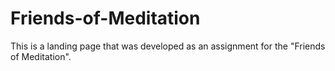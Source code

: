 # Friends-of-Meditation

This is a landing page that was developed as an assignment for the "Friends of Meditation". 
